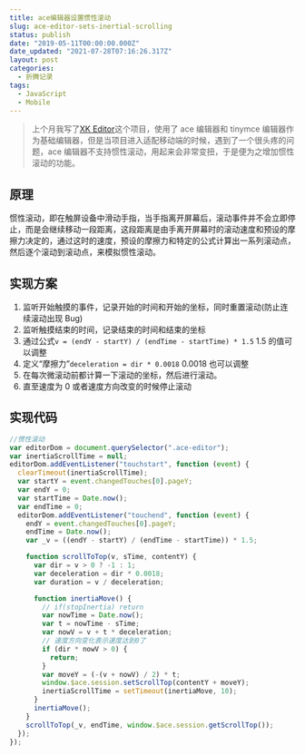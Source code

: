 ```yaml
---
title: ace编辑器设置惯性滚动
slug: ace-editor-sets-inertial-scrolling
status: publish
date: "2019-05-11T00:00:00.000Z"
date_updated: "2021-07-28T07:16:26.317Z"
layout: post
categories:
  - 折腾记录
tags:
  - JavaScript
  - Mobile
---
```


> 上个月我写了[XK Editor](https://blog.ixk.me/xkeditor.html)这个项目，使用了 ace 编辑器和 tinymce 编辑器作为基础编辑器，但是当项目进入适配移动端的时候，遇到了一个很头疼的问题，ace 编辑器不支持惯性滚动，用起来会非常变扭，于是便为之增加惯性滚动的功能。

## 原理

惯性滚动，即在触屏设备中滑动手指，当手指离开屏幕后，滚动事件并不会立即停止，而是会继续移动一段距离，这段距离是由手离开屏幕时的滚动速度和预设的摩擦力决定的，通过这时的速度，预设的摩擦力和特定的公式计算出一系列滚动点，然后逐个滚动到滚动点，来模拟惯性滚动。

## 实现方案

1. 监听开始触摸的事件，记录开始的时间和开始的坐标，同时重置滚动(防止连续滚动出现 Bug)
2. 监听触摸结束的时间，记录结束的时间和结束的坐标
3. 通过公式`v = (endY - startY) / (endTime - startTime) * 1.5` 1.5 的值可以调整
4. 定义“摩擦力”`deceleration = dir * 0.0018` 0.0018 也可以调整
5. 在每次微滚动前都计算一下滚动的坐标，然后进行滚动。
6. 直至速度为 0 或者速度方向改变的时候停止滚动

## 实现代码

```javascript
//惯性滚动
var editorDom = document.querySelector(".ace-editor");
var inertiaScrollTime = null;
editorDom.addEventListener("touchstart", function (event) {
  clearTimeout(inertiaScrollTime);
  var startY = event.changedTouches[0].pageY;
  var endY = 0;
  var startTime = Date.now();
  var endTime = 0;
  editorDom.addEventListener("touchend", function (event) {
    endY = event.changedTouches[0].pageY;
    endTime = Date.now();
    var _v = ((endY - startY) / (endTime - startTime)) * 1.5;

    function scrollToTop(v, sTime, contentY) {
      var dir = v > 0 ? -1 : 1;
      var deceleration = dir * 0.0018;
      var duration = v / deceleration;

      function inertiaMove() {
        // if(stopInertia) return
        var nowTime = Date.now();
        var t = nowTime - sTime;
        var nowV = v + t * deceleration;
        // 速度方向变化表示速度达到0了
        if (dir * nowV > 0) {
          return;
        }
        var moveY = (-(v + nowV) / 2) * t;
        window.$ace.session.setScrollTop(contentY + moveY);
        inertiaScrollTime = setTimeout(inertiaMove, 10);
      }
      inertiaMove();
    }
    scrollToTop(_v, endTime, window.$ace.session.getScrollTop());
  });
});
```
